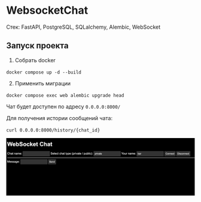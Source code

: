 # WebsocketChat

Стек:  FastAPI, PostgreSQL, SQLalchemy, Alembic, WebSocket 

## Запуск проекта

1) Собрать docker

`docker compose up -d --build`

2) Применить миграции

`docker compose exec web alembic upgrade head`

Чат будет доступен по адресу `0.0.0.0:8000/`

Для получения истории сообщений чата:

`curl 0.0.0.0:8000/history/{chat_id}`

![img.png](img.png)
